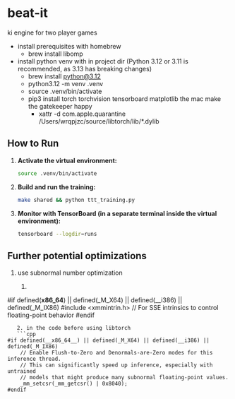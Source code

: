 # beat-it
ki engine for two player games
- install prerequisites with homebrew
  - brew install libomp
- install python venv with in project dir (Python 3.12 or 3.11 is recommended, as 3.13 has breaking changes)
  - brew install python@3.12
  - python3.12 -m venv .venv
  - source .venv/bin/activate
  - pip3 install torch torchvision tensorboard matplotlib
   the mac make the gatekeeper happy
    - xattr -d com.apple.quarantine /Users/wrqpjzc/source/libtorch/lib/*.dylib

## How to Run

1.  **Activate the virtual environment:**
    ```bash
    source .venv/bin/activate
    ```
2.  **Build and run the training:**
    ```bash
    make shared && python ttt_training.py
    ```
3.  **Monitor with TensorBoard (in a separate terminal inside the virtual environment):**
    ```bash
    tensorboard --logdir=runs
    ```

## Further potential optimizations

1. use subnormal number optimization
   1. ```cpp
#if defined(__x86_64__) || defined(_M_X64) || defined(__i386) || defined(_M_IX86)
#include <xmmintrin.h> // For SSE intrinsics to control floating-point behavior
#endif
```   
   2. in the code before using libtorch
   ```cpp
#if defined(__x86_64__) || defined(_M_X64) || defined(__i386) || defined(_M_IX86)
    // Enable Flush-to-Zero and Denormals-are-Zero modes for this inference thread.
    // This can significantly speed up inference, especially with untrained
    // models that might produce many subnormal floating-point values.
    _mm_setcsr(_mm_getcsr() | 0x8040);
#endif
````
   